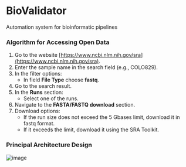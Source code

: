 # BioValidator
Automation system for bioinformatic pipelines 

### Algorithm for Accessing Open Data

1. Go to the website [https://www.ncbi.nlm.nih.gov/sra](https://www.ncbi.nlm.nih.gov/sra).
2. Enter the sample name in the search field (e.g., СOLO829).
3. In the filter options:
   - In field **File Type** choose **fastq**.
4. Go to the search result.
5. In the **Runs** section:
   - Select one of the runs.
6. Navigate to the **FASTA/FASTQ download** section.
7. Download options:
   - If the run size does not exceed the 5 Gbases limit, download it in fastq format.
   - If it exceeds the limit, download it using the SRA Toolkit.

### Principal Architecture Design

![image](https://github.com/user-attachments/assets/e343b7e4-9e71-4aa3-86ca-50d6b394ccbb)
